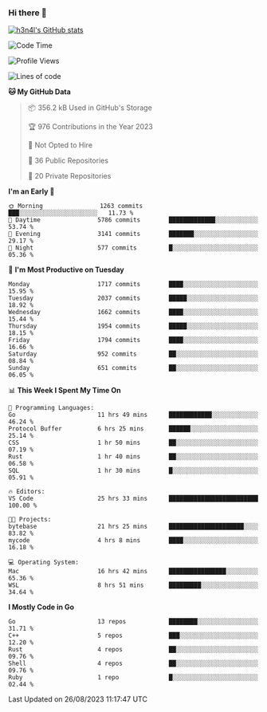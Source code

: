 ### Hi there 👋

[![h3n4l's GitHub stats](https://github-readme-stats.vercel.app/api?username=h3n4l&count_private=true&show_icons=true&theme=radical)](https://github.com/h3n4l/github-readme-stats)

<!--START_SECTION:waka-->
![Code Time](http://img.shields.io/badge/Code%20Time-1%2C531%20hrs%202%20mins-blue)

![Profile Views](http://img.shields.io/badge/Profile%20Views-1-blue)

![Lines of code](https://img.shields.io/badge/From%20Hello%20World%20I%27ve%20Written-3.0%20million%20lines%20of%20code-blue)

**🐱 My GitHub Data** 

> 📦 356.2 kB Used in GitHub's Storage 
 > 
> 🏆 976 Contributions in the Year 2023
 > 
> 🚫 Not Opted to Hire
 > 
> 📜 36 Public Repositories 
 > 
> 🔑 20 Private Repositories 
 > 
**I'm an Early 🐤** 

```text
🌞 Morning                1263 commits        ███░░░░░░░░░░░░░░░░░░░░░░   11.73 % 
🌆 Daytime                5786 commits        █████████████░░░░░░░░░░░░   53.74 % 
🌃 Evening                3141 commits        ███████░░░░░░░░░░░░░░░░░░   29.17 % 
🌙 Night                  577 commits         █░░░░░░░░░░░░░░░░░░░░░░░░   05.36 % 
```
📅 **I'm Most Productive on Tuesday** 

```text
Monday                   1717 commits        ████░░░░░░░░░░░░░░░░░░░░░   15.95 % 
Tuesday                  2037 commits        █████░░░░░░░░░░░░░░░░░░░░   18.92 % 
Wednesday                1662 commits        ████░░░░░░░░░░░░░░░░░░░░░   15.44 % 
Thursday                 1954 commits        █████░░░░░░░░░░░░░░░░░░░░   18.15 % 
Friday                   1794 commits        ████░░░░░░░░░░░░░░░░░░░░░   16.66 % 
Saturday                 952 commits         ██░░░░░░░░░░░░░░░░░░░░░░░   08.84 % 
Sunday                   651 commits         ██░░░░░░░░░░░░░░░░░░░░░░░   06.05 % 
```


📊 **This Week I Spent My Time On** 

```text
💬 Programming Languages: 
Go                       11 hrs 49 mins      ████████████░░░░░░░░░░░░░   46.24 % 
Protocol Buffer          6 hrs 25 mins       ██████░░░░░░░░░░░░░░░░░░░   25.14 % 
CSS                      1 hr 50 mins        ██░░░░░░░░░░░░░░░░░░░░░░░   07.19 % 
Rust                     1 hr 40 mins        ██░░░░░░░░░░░░░░░░░░░░░░░   06.58 % 
SQL                      1 hr 30 mins        █░░░░░░░░░░░░░░░░░░░░░░░░   05.91 % 

🔥 Editors: 
VS Code                  25 hrs 33 mins      █████████████████████████   100.00 % 

🐱‍💻 Projects: 
bytebase                 21 hrs 25 mins      █████████████████████░░░░   83.82 % 
mycode                   4 hrs 8 mins        ████░░░░░░░░░░░░░░░░░░░░░   16.18 % 

💻 Operating System: 
Mac                      16 hrs 42 mins      ████████████████░░░░░░░░░   65.36 % 
WSL                      8 hrs 51 mins       █████████░░░░░░░░░░░░░░░░   34.64 % 
```

**I Mostly Code in Go** 

```text
Go                       13 repos            ████████░░░░░░░░░░░░░░░░░   31.71 % 
C++                      5 repos             ███░░░░░░░░░░░░░░░░░░░░░░   12.20 % 
Rust                     4 repos             ██░░░░░░░░░░░░░░░░░░░░░░░   09.76 % 
Shell                    4 repos             ██░░░░░░░░░░░░░░░░░░░░░░░   09.76 % 
Ruby                     1 repo              █░░░░░░░░░░░░░░░░░░░░░░░░   02.44 % 
```




 Last Updated on 26/08/2023 11:17:47 UTC
<!--END_SECTION:waka-->

